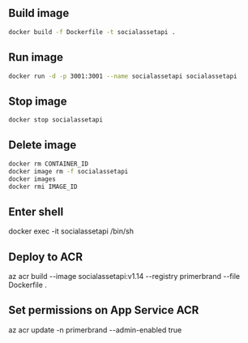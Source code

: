 ## Build image

```bash
docker build -f Dockerfile -t socialassetapi .
```

## Run image

```bash
docker run -d -p 3001:3001 --name socialassetapi socialassetapi

```

## Stop image

```bash
docker stop socialassetapi
```

## Delete image

```bash
docker rm CONTAINER_ID
docker image rm -f socialassetapi
docker images
docker rmi IMAGE_ID
```

## Enter shell

docker exec -it socialassetapi /bin/sh

## Deploy to ACR

az acr build --image socialassetapi:v1.14 --registry primerbrand --file Dockerfile .

## Set permissions on App Service ACR

az acr update -n primerbrand --admin-enabled true
